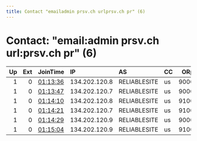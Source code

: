 ```yaml
---
title: Contact "emailadmin prsv.ch urlprsv.ch pr" (6)
---
```


# Contact: "email:admin prsv.ch url:prsv.ch pr" (6)

|   Up |   Ext | JoinTime                                                                                              | IP            | AS           | CC   |   ORp |   Dirp | OS    | Version   | Nickname   |   eFamMembers |
|-----:|------:|:------------------------------------------------------------------------------------------------------|:--------------|:-------------|:-----|------:|-------:|:------|:----------|:-----------|--------------:|
|    1 |     0 | [01:13:36](https://nusenu.github.io/OrNetStats/w/relay/9FB4CBD60459ECC5210ED6FE77B15921F85DB5B4.html) | 134.202.120.8 | RELIABLESITE | us   |  9000 |      0 | Linux | 0.4.7.12  | prsv       |            86 |
|    1 |     0 | [01:13:47](https://nusenu.github.io/OrNetStats/w/relay/0EDB77FFC143111C2338DC71CF13ED1277B48E7D.html) | 134.202.120.7 | RELIABLESITE | us   |  9000 |      0 | Linux | 0.4.7.12  | prsv       |            86 |
|    1 |     0 | [01:14:10](https://nusenu.github.io/OrNetStats/w/relay/C6809C0EDAA1ECBD3203CE29F842A4A882921F71.html) | 134.202.120.8 | RELIABLESITE | us   |  9100 |      0 | Linux | 0.4.7.12  | prsv       |            86 |
|    1 |     0 | [01:14:21](https://nusenu.github.io/OrNetStats/w/relay/2E55BAC4E5326DBB75488F08775DBFE8F879D716.html) | 134.202.120.7 | RELIABLESITE | us   |  9100 |      0 | Linux | 0.4.7.12  | prsv       |            86 |
|    1 |     0 | [01:14:29](https://nusenu.github.io/OrNetStats/w/relay/688DCC57A8E46CF7E6ED874F186E2076A86A88C8.html) | 134.202.120.9 | RELIABLESITE | us   |  9000 |      0 | Linux | 0.4.7.12  | prsv       |            86 |
|    1 |     0 | [01:15:04](https://nusenu.github.io/OrNetStats/w/relay/4AA6C7CA34622238AE9DAAA9F019D2E062B21FAE.html) | 134.202.120.9 | RELIABLESITE | us   |  9100 |      0 | Linux | 0.4.7.12  | prsv       |            86 |
